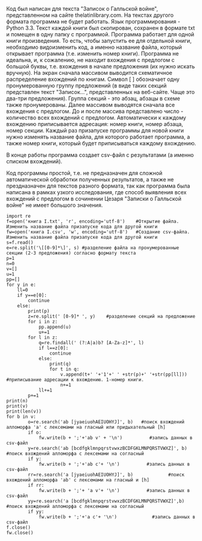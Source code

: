 Код был написан для текста "Записок о Галльской войне", представленном на сайте thelatinlibrary.com. На текстах другого формата программа не будет работать. Язык программирования - Python 3.3.
Текст каждой книги был скопирован, сохранен в формате txt и помещен в одну папку с программой.
Программа работает для одной книги произведения. То есть, чтобы запустить ее для отдельной книги, необходимо видоизменить код, а именно название файла, который открывает программа (т.е. изменить номер книги).
Программа не идеальна, и, к сожалению, не находит вхождения с предлогом с большой буквы, т.е. вхождения в начале предложения (их нужно искать вручную). 
На экран сначала массивом выводится схематичное распределение вхождений по книгам. Символ [ ] обозначает одну пронумерованную группу предложений (в виде таких секций представлен текст "Записок...", представленных на веб-сайте. Чаще это два-три предложения). Группа секций - это абзац, абзацы в схеме также пронумерованы. Далее массивом выводятся сначала все вхождения с предлогом. До и после массива представлено число - количество всех вхождений с предлогом.
Автоматически к каждому вхождению приписывается адресация: номер книги, номер абзаца, номер секции. Каждый раз призапуске программы для новой книги нужно изменять название файла, для которого работает программа, а также номер книги, который будет приписываться каждому вхождению.

В конце работы программа создает csv-файл с результатами (а именно списком вхождений). 

Код программы простой, т.е. не предназначен для сложной автоматической обработки полученных результатов, а также не прездназначен для текстов разного формата, так как программа была написана в рамках узкого исследования, где способ выявления всех вхождений с предлогом в сочинении Цезаря "Записки о Галльской войне" не имеет большого значения.





    import re
    f=open('книга I.txt', 'r', encoding='utf-8')    #Открытие файла. Изменить название файла призапуске кода для другой книги
    fw=open('книга I.csv', 'w', encoding='utf-8')   #Создание csv-файла. Изменить название файла призапуске кода для другой книги
    s=f.read()  
    e=re.split('\[[0-9]*\]', s) #разделение файла на пронумерованные секции (2-3 предложения) согласно формату текста
    p=1
    n=0
    v=[]
    u=1
    pp=[]
    for y in e:
        ll=0
        if y==e[0]:
            continue
        else:
            print(p)
            z=re.split(' [0-9]* ', y)    #разделение секций на предложение
            for i in z:
                pp.append(u)
                u+=1
            for l in z:
                q=re.findall(' (?:A|a)b? [A-Za-z]*', l)
                if l==z[0]:
                    continue
                else:
                    print(q)
                    for t in q:
                        v.append(t+' '+'1'+' ' +str(p)+' '+str(pp[ll])) #приписывание адресации к вхождению. 1-номер книги. 
                        n+=1
                ll+=1
            p+=1
    print(n)
    print(v)
    print(len(v))
    for b in v:
            o=re.search('ab [jyaeiuohAEIUOHYJ]', b)   #поиск вхождений алломорфа 'а' с лексемами на гласный или придыхательный [h]
            if o:
                fw.write(b + ';'+'ab v' + '\n')          #запись данных в csv-файл
            y=re.search('ab [bcdfgklmnpqrstvwxzBCDFGKLMNPQRSTVWXZ]', b)        #поиск вхождений алломорфа с лексемами на согласный 
            if y:
                fw.write(b + ';'+'ab c'+ '\n')          #запись данных в csv-файл
            rr=re.search('a [jyaeiuohAEIUOHYJ]', b)             #поиск вхождений алломорфа 'ab' с лексемами на гласный и [h]
            if rr:
                fw.write(b + ';'+ 'a v'+ '\n')          #запись данных в csv-файл
            yy=re.search('a [bcdfgklmnpqrstvwxzBCDFGKLMNPQRSTVWXZ]',b)  #поиск вхождений алломорфа с лексемами на согласный
            if yy:
                fw.write(b + ';'+'a c'+ '\n')             #запись данных в csv-файл
    f.close()
    fw.close()

